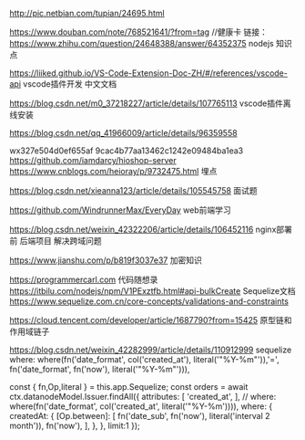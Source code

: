 
http://pic.netbian.com/tupian/24695.html

https://www.douban.com/note/768521641/?from=tag //健康卡
链接：https://www.zhihu.com/question/24648388/answer/64352375 nodejs 知识点


https://liiked.github.io/VS-Code-Extension-Doc-ZH/#/references/vscode-api  vscode插件开发 中文文档

 https://blog.csdn.net/m0_37218227/article/details/107765113  vscode插件离线安装

https://blog.csdn.net/qq_41966009/article/details/96359558

wx327e504d0ef655af
9cac4b77aa13462c1242e09484ba1ea3
https://github.com/iamdarcy/hioshop-server
https://www.cnblogs.com/heioray/p/9732475.html 埋点


https://blog.csdn.net/xieanna123/article/details/105545758 面试题

https://github.com/WindrunnerMax/EveryDay web前端学习

https://blog.csdn.net/weixin_42322206/article/details/106452116 nginx部署前 后端项目 解决跨域问题

https://www.jianshu.com/p/b819f3037e37 加密知识

https://programmercarl.com  代码随想录
https://itbilu.com/nodejs/npm/V1PExztfb.html#api-bulkCreate Sequelize文档
https://www.sequelize.com.cn/core-concepts/validations-and-constraints

https://cloud.tencent.com/developer/article/1687790?from=15425 原型链和作用域链子

https://blog.csdn.net/weixin_42282999/article/details/110912999 sequelize
 where: where(fn('date_format', col('created_at'), literal('"%Y-%m"')),'=', fn('date_format', fn('now'), literal('"%Y-%m"'))),



   const { fn,Op,literal } = this.app.Sequelize;
      const orders = await ctx.datanodeModel.Issuer.findAll({
        attributes: [
          'created_at',
        ],
        // where: where(fn('date_format', col('created_at', literal('"%Y-%m')))),
        where: {
          createdAt: {
            [Op.between]: [
              fn('date_sub', fn('now'), literal('interval 2 month')),
              fn('now'),
            ],
          },
        },
        limit:1
      });      